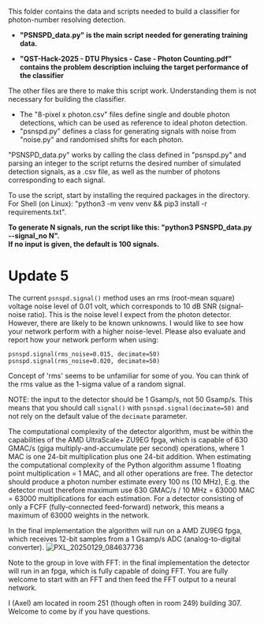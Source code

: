 This folder contains the data and scripts needed to build a classifier for photon-number resolving detection.

- **"PSNSPD_data.py" is the main script needed for generating training data.**

- **"QST-Hack-2025 - DTU Physics - Case - Photon Counting.pdf" contains the problem description incluing the target performance of the classifier**

The other files are there to make this script work. Understanding them is not necessary for building the classifier.
- The "8-pixel x photon.csv" files define single and double photon detections, which can be used as reference to ideal photon detection.
- "psnspd.py" defines a class for generating signals with noise from "noise.py" and randomised shifts for each photon. 

"PSNSPD_data.py" works by calling the class defined in "psnspd.py" and parsing an integer to the script returns the desired number of simulated detection signals, as a .csv file, as well as the number of photons corresponding to each signal. 

To use the script, start by installing the required packages in the directory.\
For Shell (on Linux): "python3 -m venv venv && pip3 install -r requirements.txt".

**To generate N signals, run the script like this: "python3 PSNSPD_data.py --signal_no N".\
If no input is given, the default is 100 signals.**

# Update 5
The current `psnspd.signal()` method uses an rms (root-mean square) voltage noise level of 0.01 volt, which corresponds to 10 dB SNR (signal-noise ratio). This is the noise level I expect from the photon detector. However, there are likely to be known unknowns. I would like to see how your network perform with a higher noise-level. Please also evaluate and report how your network perform when using:
```
psnspd.signal(rms_noise=0.015, decimate=50)
psnspd.signal(rms_noise=0.020, decimate=50)
 ```

Concept of 'rms' seems to be unfamiliar for some of you. You can think of the rms value as the 1-sigma value of a random signal.

NOTE: the input to the detector should be 1 Gsamp/s, not 50 Gsamp/s. This means that you should call `signal()` with `psnspd.signal(decimate=50)` and not rely on the default value of the `decimate` parameter. 

The computational complexity of the detector algorithm, must be within the capabilities of the AMD UltraScale+ ZU9EG fpga, which is capable of 630 GMAC/s (giga multiply-and-accumulate per second) operations, where 1 MAC is one 24-bit multiplication plus one 24-bit addition. When estimating the computational complexity of the Python algorithm assume 1 floating point multiplication = 1 MAC, and all other operations are free. The detector should produce a photon number estimate every 100 ns (10 MHz), E.g. the detector must therefore maximum use 630 GMAC/s / 10 MHz = 63000 MAC = 63000 multiplications for each estimation. For a detector consisting of only a FCFF (fully-connected feed-forward) network, this means a maximum of 63000 weights in the network.

In the final implementation the algorithm will run on a AMD ZU9EG fpga, which receives 12-bit samples from a 1 Gsamp/s ADC (analog-to-digital converter).
![PXL_20250129_084637736](https://github.com/user-attachments/assets/087d6a9b-52a3-4f43-9b78-37dbcd2a2aa9)

Note to the group in love with FFT: in the final implementation the detector will run in an fpga, which is fully capable of doing FFT. You are fully welcome to start with an FFT and then feed the FFT output to a neural network.

I (Axel) am located in room 251 (though often in room 249) building 307. Welcome to come by if you have questions.
